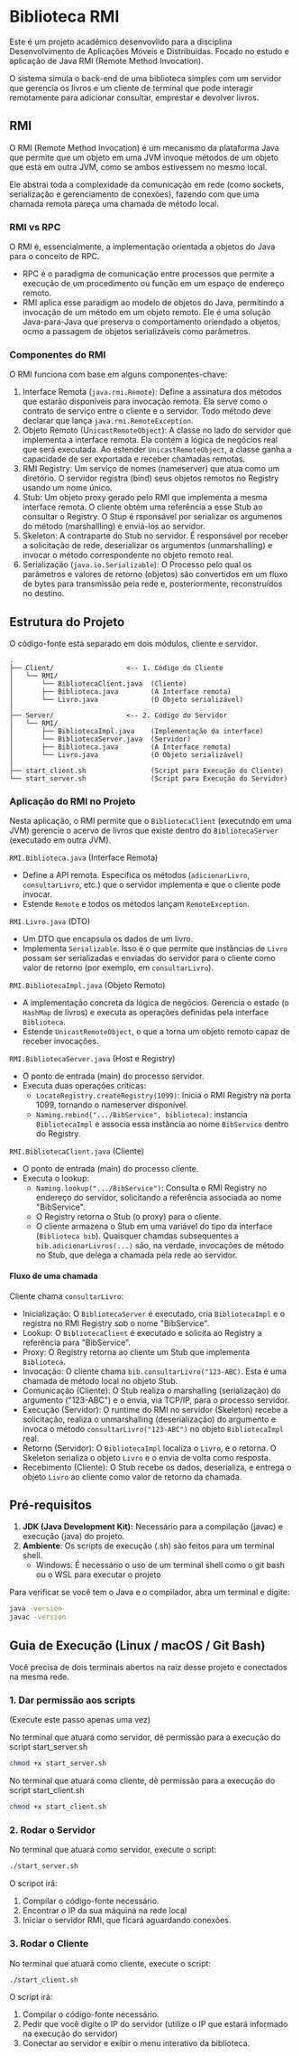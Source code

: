 # Biblioteca RMI

Este é um projeto acadêmico desenvovlido para a disciplina Desenvolvimento de Aplicações Móveis e Distribuídas. Focado no estudo e aplicação de Java RMI (Remote Method Invocation).

O sistema simula o back-end de uma biblioteca simples com um servidor que gerencia os livros e um cliente de terminal que pode interagir remotamente para adicionar consultar, emprestar e devolver livros.

## RMI

O RMI (Remote Method Invocation) é um mecanismo da plataforma Java que permite que um objeto em uma JVM invoque métodos de um objeto que está em outra JVM, como se ambos estivessem no mesmo local.

Ele abstrai toda a complexidade da comunicação em rede (como sockets, serialização e gerenciamento de conexões), fazendo com que uma chamada remota pareça uma chamada de método local.

### RMI vs RPC

O RMI é, essencialmente, a implementação orientada a objetos do Java para o conceito de RPC.
- RPC é o paradigma de comunicação entre processos que permite a execução de um procedimento ou função em um espaço de endereço remoto.
- RMI aplica esse paradigm ao modelo de objetos do Java, permitindo a invocação de um método em um objeto remoto. Ele é uma solução Java-para-Java que preserva o comportamento oriendado a objetos, ocmo a passagem de objetos serializáveis como parâmetros.

### Componentes do RMI

O RMI funciona com base em alguns componentes-chave:

1. Interface Remota (`java.rmi.Remote`): Define a assinatura dos métodos que estarão disponíveis para invocação remota. Ela serve como o contrato de serviço entre o cliente e o servidor. Todo método deve declarar que lança `java.rmi.RemoteException`.
2. Objeto Remoto (U`nicastRemoteObject`): A classe no lado do servidor que implementa a interface remota. Ela contém a lógica de negócios real que será executada. Ao estender `UnicastRemoteObject`, a classe ganha a capacidade de ser exportada e receber chamadas remotas.
3. RMI Registry: Um serviço de nomes (nameserver) que atua como um diretório. O servidor registra (bind) seus objetos remotos no Registry usando um nome único.
4. Stub: Um objeto proxy gerado pelo RMI que implementa a mesma interface remota. O cliente obtém uma referência a esse Stub ao consultar o Registry. O Stup é rsponsável por serializar os argumenos do método (marshallling) e enviá-los ao servidor.
5. Skeleton: A contraparte do Stub no servidor. É responsável por receber a solicitação de rede, deserializar os argumentos (unmarshalling) e invocar o método correspondente no objeto remoto real.
6. Serialização (`java.io.Serializable`): O Processo pelo qual os parâmetros e valores de retorno (objetos) são convertidos em um fluxo de bytes para transmissão pela rede e, posteriormente, reconstruídos no destino.

## Estrutura do Projeto

O código-fonte está separado em dois módulos, cliente e servidor.

```
.
├── Client/                  <-- 1. Código do Cliente
│   └── RMI/
│       └── BibliotecaClient.java  (Cliente)
│       ├── Biblioteca.java        (A Interface remota)
│       └── Livro.java             (O Objeto serializável)
│
├── Server/                  <-- 2. Código do Servidor
│   └── RMI/
│       ├── BibliotecaImpl.java    (Implementação da interface)
│       └── BibliotecaServer.java  (Servidor)
│       ├── Biblioteca.java        (A Interface remota)
│       └── Livro.java             (O Objeto serializável)
│
├── start_client.sh                (Script para Execução do Cliente)
└── start_server.sh                (Script para Execução do Servidor)
```

### Aplicação do RMI no Projeto

Nesta aplicação, o RMI permite que o `BibliotecaClient` (executndo em uma JVM) gerencie o acervo de livros que existe dentro do `BibliotecaServer` (executado em outra JVM).

`RMI.Biblioteca.java` (Interface Remota)
- Define a API remota. Especifica os métodos (`adicionarLivro`, `consultarLivro`, etc.) que o servidor implementa e que o cliente pode invocar.
- Estende `Remote` e todos os métodos lançam `RemoteException`.

`RMI.Livro.java` (DTO)
- Um DTO que encapsula os dados de um livro.
- Implementa `Serializable`. Isso é o que permite que instâncias de `Livro` possam ser serializadas e enviadas do servidor para o cliente como valor de retorno (por exemplo, em `consultarLivro`).

`RMI.BibliotecaImpl.java` (Objeto Remoto)
- A implementação concreta da lógica de negócios. Gerencia o estado (o `HashMap` de livros) e executa as operações definidas pela interface `Biblioteca`.
- Estende `UnicastRemoteObject`, o que a torna um objeto remoto capaz de receber invocações.

`RMI.BibliotecaServer.java` (Host e Registry)
- O ponto de entrada (main) do processo servidor.
- Executa duas operações críticas:
    - `LocateRegistry.createRegistry(1099)`: Inicia o RMI Registry na porta 1099, tornando o nameserver disponível.
    - `Naming.rebind(".../BibService", biblioteca)`: instancia `BibliotecaImpl` e associa essa instância ao nome `BibService` dentro do Registry.

`RMI.BibliotecaClient.java` (Cliente)
- O ponto de entrada (main) do processo cliente.
- Executa o lookup:
    - `Naming.lookup(".../BibService")`: Consulta o RMI Registry no endereço do servidor, solicitando a referência associada ao nome "BibService".
    - O Registry retorna o Stub (o proxy) para o cliente.
    - O cliente armazena o Stub em uma variável do tipo da interface (`Biblioteca bib`). Quaisquer chamdas subsequentes a `bib.adicionarLivros(...)` são, na verdade, invocações de método no Stub, que delega a chamada pela rede ao servidor.

#### Fluxo de uma chamada

Cliente chama `consultarLivro`:
- Inicialização: O `BibliotecaServer` é executado, cria `BibliotecaImpl` e o registra no RMI Registry sob o nome "BibService".
- Lookup: O `BibliotecaClient` é executado e solicita ao Registry a referência para "BibService".
- Proxy: O Registry retorna ao cliente um Stub que implementa `Biblioteca`.
- Invocação: O cliente chama `bib.consultarLivro("123-ABC)`. Esta é uma chamada de método local no objeto Stub.
- Comunicação (Cliente): O Stub realiza o marshalling (serialização) do argumento ("123-ABC") e o envia, via TCP/IP, para o processo servidor.
- Execução (Servidor): O runtime do RMI no servidor (Skeleton) recebe a solicitação, realiza o unmarshalling (deserialização) do argumento e invoca o método `consultarLivro("123-ABC")` no objeto `BibliotecaImpl` real.
- Retorno (Servidor): O `BibliotecaImpl` localiza o `Livro`, e o retorna. O Skeleton serializa o objeto `Livro` e o envia de volta como resposta.
- Recebimento (Cliente): O Stub recebe os dados, deserializa, e entrega o objeto `Livro` ao cliente como valor de retorno da chamada.


## Pré-requisitos

1. **JDK (Java Development Kit):** Necessário para a compilação (javac) e execução (java) do projeto.
2. **Ambiente**: Os scripts de execução (.sh) são feitos para um terminal shell.
    - Windows: É necessário o uso de um terminal shell como o git bash ou o WSL para executar o projeto

Para verificar se você tem o Java e o compilador, abra um terminal e digite:

```bash
java -version
javac -version
```

## Guia de Execução (Linux / macOS / Git Bash)

Você precisa de dois terminais abertos na raíz desse projeto e conectados na mesma rede.

### 1. Dar permissão aos scripts

(Execute este passo apenas uma vez)

No terminal que atuará como servidor, dê permissão para a execução do script start_server.sh

```bash
chmod +x start_server.sh
```

No terminal que atuará como cliente, dê permissão para a execução do script start_client.sh

```bash
chmod +x start_client.sh
```

### 2. Rodar o Servidor

No terminal que atuará como servidor, execute o script:

```bash
./start_server.sh
```

O scripot irá:
1. Compilar o código-fonte necessário.
2. Encontrar o IP da sua máquina na rede local
3. Iniciar o servidor RMI, que ficará aguardando conexões.

### 3. Rodar o Cliente

No terminal que atuará como cliente, execute o script:

```bash
./start_client.sh
```

O script irá:
1. Compilar o código-fonte necessário.
2. Pedir que você digite o IP do servidor (utilize o IP que estará informado na execução do servidor)
3. Conectar ao servidor e exibir o menu interativo da biblioteca. 
